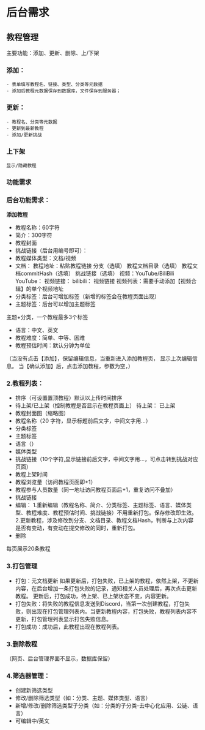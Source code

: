 # 后台需求

## 教程管理  
主要功能：添加、更新、删除、上/下架

### 添加：
    - 表单填写教程名、链接、类型、分类等元数据
    - 添加后教程元数据保存到数据库，文件保存到服务器；

### 更新：
    - 教程名、分类等元数据
    - 更新到最新教程
    - 添加/更新挑战

### 上下架
    显示/隐藏教程

### 功能需求
### 后台功能需求：
**添加教程**

- 教程名称：60字符
- 简介：300字符
- 教程封面
- 挑战链接（后台用编号即可）：
- 教程媒体类型：文档/视频
- 文档：
教程地址：粘贴教程链接
分支（选填）
教程文档目录（选填）
教程文档commitHash（选填）
挑战链接（选填）
视频：YouTube/BiliBili
YouTube：
视频链接：
bilibili：
视频链接
视频列表：需要手动添加【视频合辑】的单个视频地址
- 分类标签：后台可增加标签（新增的标签会在教程页面出现）
- 主题标签：后台可以增加主题标签

主题+分类，一个教程最多3个标签

- 语言：中文、英文
- 教程难度：简单、中等、困难
- 教程预估时间：默认分钟为单位

（当没有点击【添加】，保留编辑信息，当重新进入添加教程页， 显示上次编辑信息。
当【确认添加】后，点击添加教程，参数为空，）


### 2.教程列表：

- 排序（可设置置顶教程）默认以上传时间排序
- 待上架/已上架（控制教程是否显示在教程页面上）
待上架：
已上架
- 教程封面图（缩略图）
- 教程名称（20 字符，显示标题前后文字，中间文字用…）
- 分类标签
- 主题标签
- 语言（）
- 媒体类型
- 挑战链接（10个字符,显示链接前后文字，中间文字用…，可点击转到挑战对应页面）
- 教程上架时间
- 教程浏览量（访问教程页面即+1）
- 教程参与人员数量（同一地址访问教程页面后+1，重复访问不叠加）
- 挑战链接
- 编辑：
1.重新编辑（教程名称、简介、分类标签、主题标签、语言、媒体类型、教程难度、教程预估时间、挑战链接）不用重新打包。保存修改即生效。
2.更新教程，涉及修改到分支、文档目录、教程文档Hash，判断与上次内容是否有变动，有变动在提交修改的同时，重新打包。
- 删除

每页展示20条教程

### 3.打包管理
- 打包：元文档更新
如果更新后，打包失败，已上架的教程，依然上架，不更新内容，在后台增加一条打包失败的记录，通知相关人员处理后，再次点击更新教程。
更新后，打包成功，待上架、已上架状态不变，内容更新。
- 打包失败：将失败的教程信息发送到Discord，当第一次创建教程，打包失败，则出现在打包管理列表内。当更新教程内容，打包失败，教程列表内容不更新，打包管理列表显示打包失败信息。
- 打包成功：成功后，此教程出现在教程列表。

### 3.删除教程

（网页、后台管理界面不显示，数据库保留）

### 4.筛选器管理：

- 创建新筛选类型
- 修改/删除筛选类型（如：分类、主题、媒体类型、语言）
- 新增/修改/删除筛选类型子分类（如：分类的子分类-去中心化应用、公链、语言）
- 可编辑中/英文
